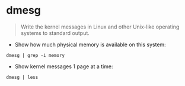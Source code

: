 # dmesg

> Write the kernel messages in Linux and other Unix-like operating systems to standard output.

- Show how much physical memory is available on this system:

`dmesg | grep -i memory`

- Show kernel messages 1 page at a time:

`dmesg | less`